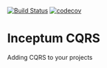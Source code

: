 [![Build Status](https://travis-ci.org/hipages/inceptum-cqrs.svg?branch=master)](https://travis-ci.org/hipages/inceptum-cqrs)
[![codecov](https://codecov.io/gh/hipages/inceptum-cqrs/branch/master/graph/badge.svg)](https://codecov.io/gh/hipages/inceptum-cqrs)


Inceptum CQRS
====

Adding CQRS to your projects
